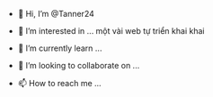 - 👋 Hi, I’m @Tanner24
- 👀 I’m interested in ... một vài web tự triển khai khai
- 🌱 I’m currently learn ...

- 💞️ I’m looking to collaborate on ...
- 📫 How to reach me ...

<!---a
Tanner24/Tanner24 is a ✨ special ✨ repository because its `README.md` (this file) appears on your GitHub profile.
You can click the Preview link to take a look at your changes.
--->
